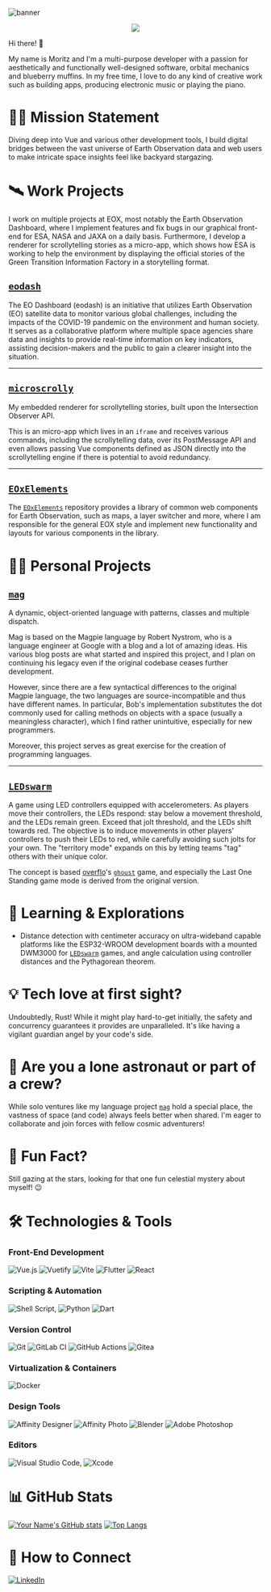 ![banner](https://moritzriede.s3.fr-par.scw.cloud/github_profile_banner.png)

<p align="center">
	<img src="https://komarev.com/ghpvc/?username=spectrachrome&color=green" />
</p>

Hi there! 👋

My name is Moritz and I'm a multi-purpose developer with a passion for aesthetically and functionally well-designed software, orbital mechanics and blueberry muffins. In my free time, I love to do any kind of creative work such as building apps, producing electronic music or playing the piano.

# 👩‍💻 Mission Statement

Diving deep into Vue and various other development tools, I build digital bridges between the vast universe of Earth Observation data and web users to make intricate space insights feel like backyard stargazing.

# 🛰️ Work Projects

I work on multiple projects at EOX, most notably the Earth Observation Dashboard, where I implement features and fix bugs in our graphical front-end for ESA, NASA and JAXA on a daily basis. Furthermore, I develop a renderer for scrollytelling stories as a micro-app, which shows how ESA is working to help the environment by displaying the official stories of the Green Transition Information Factory in a storytelling format.

## [`eodash`](https://github.com/eurodatacube/eodash)

The EO Dashboard (eodash) is an initiative that utilizes Earth Observation (EO) satellite data to monitor various global challenges, including the impacts of the COVID-19 pandemic on the environment and human society. It serves as a collaborative platform where multiple space agencies share data and insights to provide real-time information on key indicators, assisting decision-makers and the public to gain a clearer insight into the situation.

---

## [`microscrolly`](https://github.com/spectrachrome/microscrolly)

My embedded renderer for scrollytelling stories, built upon the Intersection Observer API.

This is an micro-app which lives in an `iframe` and receives various commands, including the scrollytelling data, over its PostMessage API and even allows passing Vue components defined as JSON directly into the scrollytelling engine if there is potential to avoid redundancy.

---

## [`EOxElements`](https://github.com/EOX-A/EOxElements)

The [`EOxElements`](https://github.com/EOX-A/EOxElements) repository provides a library of common web components for Earth Observation, such as maps, a layer switcher and more, where I am responsible for the general EOX style and implement new functionality and layouts for various components in the library.


# 🙆‍♂️ Personal Projects

## [`mag`](https://github.com/mag-language)

A dynamic, object-oriented language with patterns, classes and multiple dispatch.

Mag is based on the Magpie language by Robert Nystrom, who is a language engineer at Google with a blog and a lot of amazing ideas. His various blog posts are what started and inspired this project, and I plan on continuing his legacy even if the original codebase ceases further development.

However, since there are a few syntactical differences to the original Magpie language, the two languages are source-incompatible and thus have different names. In particular, Bob's implementation substitutes the dot commonly used for calling methods on objects with a space (usually a meaningless character), which I find rather unintuitive, especially for new programmers.

Moreover, this project serves as great exercise for the creation of programming languages.

---

## [`LEDswarm`](https://github.com/LEDswarm)

A game using LED controllers equipped with accelerometers. As players move their controllers, the LEDs respond: stay below a movement threshold, and the LEDs remain green. Exceed that jolt threshold, and the LEDs shift towards red. The objective is to induce movements in other players' controllers to push their LEDs to red, while carefully avoiding such jolts for your own. The "territory mode" expands on this by letting teams "tag" others with their unique color.


The concept is based [overflo](https://github.com/overflo23)'s [`ghoust`](https://github.com/Ghoust-game/ghoust) game, and especially the Last One Standing game mode is derived from the original version.

# 🌱 Learning & Explorations

- Distance detection with centimeter accuracy on ultra-wideband capable platforms like the ESP32-WROOM development boards with a mounted DWM3000 for [`LEDswarm`](https://github.com/LEDswarm) games, and angle calculation using controller distances and the Pythagorean theorem.

# 💡 Tech love at first sight?

Undoubtedly, Rust! While it might play hard-to-get initially, the safety and concurrency guarantees it provides are unparalleled. It's like having a vigilant guardian angel by your code's side.

# 👥 Are you a lone astronaut or part of a crew?

While solo ventures like my language project [`mag`](https://github.com/mag-language) hold a special place, the vastness of space (and code) always feels better when shared. I'm eager to collaborate and join forces with fellow cosmic adventurers!

# 🎉 Fun Fact?

Still gazing at the stars, looking for that one fun celestial mystery about myself! 😉

# 🛠️ Technologies & Tools

### **Front-End Development**
![Vue.js](https://img.shields.io/badge/vuejs-%2335495e.svg?style=for-the-badge&logo=vuedotjs&logoColor=%234FC08D) ![Vuetify](https://img.shields.io/badge/Vuetify-1867C0?style=for-the-badge&logo=vuetify&logoColor=AEDDFF) ![Vite](https://img.shields.io/badge/vite-%23646CFF.svg?style=for-the-badge&logo=vite&logoColor=white)  ![Flutter](https://img.shields.io/badge/Flutter-%2302569B.svg?style=for-the-badge&logo=Flutter&logoColor=white) ![React](https://img.shields.io/badge/react-%2320232a.svg?style=for-the-badge&logo=react&logoColor=%2361DAFB)
<!-- Vue, Vuex, Vuetify, Vite, Lit, Flutter -->

### **Scripting & Automation**
![Shell Script](https://img.shields.io/badge/shell_script-%23121011.svg?style=for-the-badge&logo=gnu-bash&logoColor=white), ![Python](https://img.shields.io/badge/python-3670A0?style=for-the-badge&logo=python&logoColor=ffdd54) ![Dart](https://img.shields.io/badge/dart-%230175C2.svg?style=for-the-badge&logo=dart&logoColor=white)

### **Version Control**
![Git](https://img.shields.io/badge/git-%23F05033.svg?style=for-the-badge&logo=git&logoColor=white) ![GitLab CI](https://img.shields.io/badge/gitlab%20ci-%23181717.svg?style=for-the-badge&logo=gitlab&logoColor=white) ![GitHub Actions](https://img.shields.io/badge/github%20actions-%232671E5.svg?style=for-the-badge&logo=githubactions&logoColor=white) ![Gitea](https://img.shields.io/badge/Gitea-34495E?style=for-the-badge&logo=gitea&logoColor=5D9425)

### **Virtualization & Containers**

![Docker](https://img.shields.io/badge/docker-%230db7ed.svg?style=for-the-badge&logo=docker&logoColor=white)

### **Design Tools**
![Affinity Designer](https://img.shields.io/badge/affinity%20desginer-%231B72BE.svg?style=for-the-badge&logo=affinity-designer&logoColor=white) ![Affinity Photo](https://img.shields.io/badge/affinityphoto-%237E4DD2.svg?style=for-the-badge&logo=affinity-photo&logoColor=white) ![Blender](https://img.shields.io/badge/blender-%23F5792A.svg?style=for-the-badge&logo=blender&logoColor=white) ![Adobe Photoshop](https://img.shields.io/badge/adobe%20photoshop-%2331A8FF.svg?style=for-the-badge&logo=adobe%20photoshop&logoColor=white)

### **Editors**
![Visual Studio Code](https://img.shields.io/badge/Visual%20Studio%20Code-0078d7.svg?style=for-the-badge&logo=visual-studio-code&logoColor=white), ![Xcode](https://img.shields.io/badge/Xcode-007ACC?style=for-the-badge&logo=Xcode&logoColor=white)

# 📊 GitHub Stats

[![Your Name's GitHub stats](https://github-readme-stats.vercel.app/api?username=spectrachrome&theme=radical&rank_icon=percentile)](https://github.com/anuraghazra/github-readme-stats)
[![Top Langs](https://github-readme-stats.vercel.app/api/top-langs/?username=spectrachrome&theme=radical&layout=compact)](https://github.com/anuraghazra/github-readme-stats)
# 🤝 How to Connect

[![LinkedIn](https://img.shields.io/badge/linkedin-%230077B5.svg?style=for-the-badge&logo=linkedin&logoColor=white)](https://www.linkedin.com/in/moritz-riede-a73147144/)

<!--

## 🌟 Support My Work

If you appreciate my work or have benefited from any of my projects, consider supporting me!

- [Buy me a coffee](#)
- [Patreon](#)
- [PayPal](#)

---

🔗 Links to other notable repositories, blogs, or any online presence.

⚡ Fun fact: A unique or interesting fact about yourself.

-->


